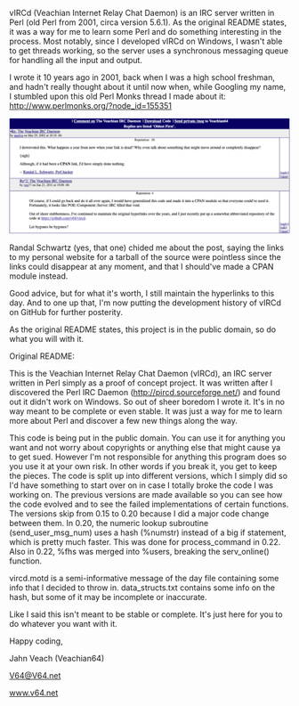 vIRCd (Veachian Internet Relay Chat Daemon) is an IRC server written in Perl (old Perl from 2001, circa version 5.6.1). As the original README states, it was a way for me to learn some Perl and do something interesting in the process. Most notably, since I developed vIRCd on Windows, I wasn't able to get threads working, so the server uses a synchronous messaging queue for handling all the input and output.

I wrote it 10 years ago in 2001, back when I was a high school freshman, and hadn't really thought about it until now when, while Googling my name, I stumbled upon this old Perl Monks thread I made about it: http://www.perlmonks.org/?node_id=155351

![merlyn](https://github.com/v64/vircd/raw/master/merlyn.png)

Randal Schwartz (yes, that one) chided me about the post, saying the links to my personal website for a tarball of the source were pointless since the links could disappear at any moment, and that I should've made a CPAN module instead.

Good advice, but for what it's worth, I still maintain the hyperlinks to this day. And to one up that, I'm now putting the development history of vIRCd on GitHub for further posterity.

As the original README states, this project is in the public domain, so do what you will with it.

Original README:

This is the Veachian Internet Relay Chat Daemon (vIRCd), an IRC server written in Perl
simply as a proof of concept project. It was written after I discovered the Perl IRC Daemon
(http://pircd.sourceforge.net/) and found out it didn't work on Windows. So out of
sheer boredom I wrote it. It's in no way meant to be complete or even stable. It was
just a way for me to learn more about Perl and discover a few new things along the way.

This code is being put in the public domain. You can use it for anything you want and not
worry about copyrights or anything else that might cause ya to get sued. However I'm not
responsible for anything this program does so you use it at your own risk. In other words
if you break it, you get to keep the pieces. The code is split up into different versions, 
which I simply did so I'd have something to start over on in case I totally broke the
code I was working on. The previous versions are made available so you can see how the code
evolved and to see the failed implementations of certain functions. The versions skip from 0.15
to 0.20 because I did a major code change between them. In 0.20, the numeric lookup subroutine
(send_user_msg_num) uses a hash (%numstr) instead of a big if statement, which is pretty much faster.
This was done for process_command in 0.22. Also in 0.22, %fhs was merged into %users, breaking the
serv_online() function.

vircd.motd is a semi-informative message of the day file containing some info that I decided to
throw in. data_structs.txt contains some info on the hash, but some of it may be incomplete or
inaccurate.

Like I said this isn't meant to be stable or complete. It's just here for you to do
whatever you want with it.

Happy coding,

Jahn Veach (Veachian64)

V64@V64.net

www.v64.net
